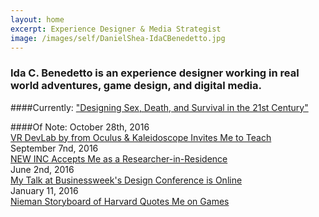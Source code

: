 ```yaml
---
layout: home
excerpt: Experience Designer & Media Strategist
image: /images/self/DanielShea-IdaCBenedetto.jpg
---
```

### Ida C. Benedetto is an experience designer working in real world adventures, game design, and digital media.  
   
####Currently: 
["Designing Sex, Death, and Survival in the 21st Century"](/2016/04/sex-death-survival/)  

####Of Note:
<span class="post-date">October 28th, 2016</span>   
[VR DevLab by from Oculus & Kaleidoscope Invites Me to Teach](http://kaleidovr.com/2016devlab)   
<span class="post-date">September 7nd, 2016</span>  
[NEW INC Accepts Me as a Researcher-in-Residence](http://www.newinc.org/blog-post/new-inc-year-3)  
<span class="post-date">June 2nd, 2016</span>  
[My Talk at Businessweek's Design Conference is Online](http://www.bloomberg.com/news/videos/2016-06-02/bloomberg-businessweek-design-2016-ida-benedetto)   
<span class="post-date">January 11, 2016</span>    
[Nieman Storyboard of Harvard Quotes Me on Games](http://niemanstoryboard.org/stories/harnessing-the-power-of-video-games-for-journalism/) 


